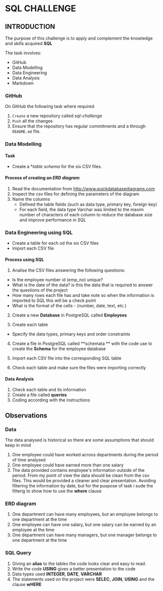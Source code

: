 # SQL CHALLENGE

## INTRODUCTION

The purpose of this challenge is to apply and complement the knowledge and skills acquired **SQL**

The task involves:
- GitHub
- Data Modelling
- Data Engineering  
- Data Analysis
- Markdown 


### GitHub

On GitHub the following task where required 

1. `Create` a new repository called *sql-challenge*
2. `Push` all the changes 
3. Ensure that the repository has regular commitments and a through `README.md` file.

### Data Modelling

#### Task

- Create a **table schema* for the six CSV files.

#### Process of creating an *ERD diagram*

1. Read the documentation  from <http://www.quickdatabasediagrams.com>
2. Inspect the csv files for defining the parameters of the diagram 
3. Name the columns 
    - Defined the table fields (such as data type, primary key, foreign key)
	- For each field, the data type Varchar was limited to the maxim number of characters of each column to reduce the database size and improve performance in SQL

### Data Engineering using SQL
 
- Create a table for each od the six CSV files
- Import each CSV file 


#### Process using SQL

1. Analise the CSV files answering the following questions:

- Is the employee number id (emp_no) unique?
- What is the date of the data? is this the data that is required to answer the questions of the project
- How many rows each file has and take note so when the information is imported to SQL this will be a check point
- What is the format of the cells - (number, date, text, etc.)

2. Create a new **Database** in PostgreSQL called **Employees**

3. Create each table

- Specify the data types, primary keys and order constraints 

4. Create a file in PostgreSQL called **schemata ** with the code use to create the **Schema** for the employee database


5. Import each CSV file into the corresponding SQL table 

6. Check each table and make sure the files were importing correctly 

#### Data Analysis

1. Check each table and its information
2. Create a file called **queries**
3. Coding according with the instructions 


## Observations 

### Data

The data analysed is historical so there are some assumptions that should keep in mind 

1. One employee could have worked acroos departments during the period of time analysed 
2. One employee could have earned more than one salary
3. The data provided contains employee's information outside of the period. From my point of view the data should be clean from the csv files. This would be provided a cleaner and clear presentation. Avoiding filtering the information by date, but for the puspose of task i sude the filterig to show how to use the **where** clause

### ERD diagram

1. One department can have many employees, but an employee belongs to one department at the time
2. One employee can have one salary, but one salary can be earned by an employee at the time
3. One department can have many managers, but one manager belongs to one department at the time

### SQL Query

1. Giving an **alias** to the tables the code looks clear and easy to read. 
2. Write the code **USING** gives a better presentation to the code
3. Data types used **INTEGER**, **DATE**, **VARCHAR**
4. The statements used on the project were **SELEC**, **JOIN**, **USING** and the clause **wHERE**






	
